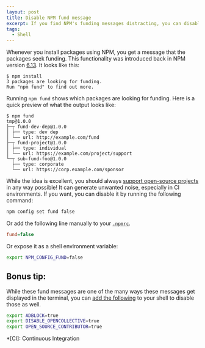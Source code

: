 ```yaml
---
layout: post
title: Disable NPM fund message
excerpt: If you find NPM's funding messages distracting, you can disable them by setting a configuration in different ways.
tags:
  - Shell
---
```


Whenever you install packages using NPM, you get a message that the packages seek funding.
This functionality was introduced back in NPM version [6.13][0].
It looks like this:

```
$ npm install
3 packages are looking for funding.
Run "npm fund" to find out more.
```

Running `npm fund` shows which packages are looking for funding.
Here is a quick preview of what the output looks like:

```
$ npm fund
tmp@1.0.0
├─┬ fund-dev-dep@1.0.0
│ ├── type: dev dep
│ └── url: http://example.com/fund
├─┬ fund-project@1.0.0
│ ├── type: individual
│ └── url: https://example.com/project/support
└─┬ sub-fund-foo@1.0.0
  ├── type: corporate
  └── url: https://corp.example.com/sponsor
```


While the idea is excellent, you should always [support open-source projects][1] in any way possible!
It can generate unwanted noise, especially in CI environments.
If you want, you can disable it by running the following command:

```bash
npm config set fund false
```

Or add the following line manually to your [`.npmrc`][2].

```ini
fund=false
```

Or expose it as a shell environment variable:

```bash
export NPM_CONFIG_FUND=false
```

## Bonus tip:

While these fund messages are one of the many ways these messages get displayed in the terminal, you can [add the following][3] to your shell to disable those as well.

```bash
export ADBLOCK=true
export DISABLE_OPENCOLLECTIVE=true
export OPEN_SOURCE_CONTRIBUTOR=true
```

*[CI]: Continuous Integration

[0]: https://blog.npmjs.org/post/188841555980/updates-to-community-docs-more
[1]: https://opensource.guide
[2]: https://docs.npmjs.com/cli/v9/configuring-npm/npmrc
[3]: https://news.ycombinator.com/item?id=20791266
